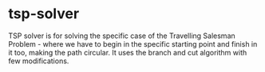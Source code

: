# tsp-solver

TSP solver is for solving the specific case of the Travelling Salesman Problem - where we have to begin in the specific starting point and finish in it too, making the path circular.
It uses the branch and cut algorithm with few modifications.

